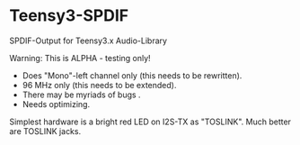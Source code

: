 # Teensy3-SPDIF
SPDIF-Output for Teensy3.x Audio-Library

Warning: This is ALPHA - testing only!

- Does "Mono"-left channel only (this needs to be rewritten).
- 96 MHz only (this needs to be extended).
- There may be myriads of bugs .
- Needs optimizing.


Simplest hardware is a bright red LED on I2S-TX as "TOSLINK".
Much better are TOSLINK jacks.

